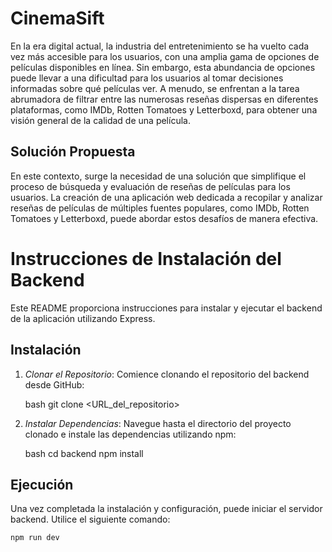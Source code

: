 # CinemaSift

En la era digital actual, la industria del entretenimiento se ha vuelto cada vez más accesible para los usuarios, con una amplia gama de opciones de películas disponibles en línea. Sin embargo, esta abundancia de opciones puede llevar a una dificultad para los usuarios al tomar decisiones informadas sobre qué películas ver. A menudo, se enfrentan a la tarea abrumadora de filtrar entre las numerosas reseñas dispersas en diferentes plataformas, como IMDb, Rotten Tomatoes y Letterboxd, para obtener una visión general de la calidad de una película.

## Solución Propuesta
En este contexto, surge la necesidad de una solución que simplifique el proceso de búsqueda y evaluación de reseñas de películas para los usuarios. La creación de una aplicación web dedicada a recopilar y analizar reseñas de películas de múltiples fuentes populares, como IMDb, Rotten Tomatoes y Letterboxd, puede abordar estos desafíos de manera efectiva.

# Instrucciones de Instalación del Backend

Este README proporciona instrucciones para instalar y ejecutar el backend de la aplicación utilizando Express.

## Instalación

1. *Clonar el Repositorio*: Comience clonando el repositorio del backend desde GitHub:

    bash
    git clone <URL_del_repositorio>
    

2. *Instalar Dependencias*: Navegue hasta el directorio del proyecto clonado e instale las dependencias utilizando npm:

    bash
    cd backend
    npm install
    

## Ejecución

Una vez completada la instalación y configuración, puede iniciar el servidor backend. Utilice el siguiente comando:

```bash
npm run dev